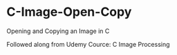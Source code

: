 # C-Image-Open-Copy
Opening and Copying an Image in C

Followed along from Udemy Cource: C Image Processing
